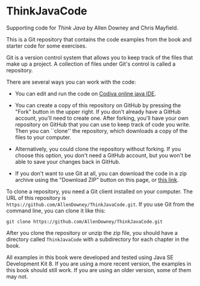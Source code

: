 # ThinkJavaCode
Supporting code for *Think Java* by Allen Downey and Chris Mayfield.

This is a Git repository that contains the code examples from the book and starter code for some exercises.

Git is a version control system that allows you to keep track of the files that make up a project.
A collection of files under Git's control is called a repository.

There are several ways you can work with the code:
*   You can edit and run the code on [Codiva online java IDE](https://www.codiva.io/tutorials/thinkjavacode).

*   You can create a copy of this repository on GitHub by pressing the "Fork" button in the upper right.
If you don't already have a GitHub account, you'll need to create one.
After forking, you'll have your own repository on GitHub that you can use to keep track of code you write.
Then you can ``clone'' the repository, which downloads a copy of the files to your computer.

*   Alternatively, you could clone the repository without forking.
If you choose this option, you don't need a GitHub account, but you won't be able to save your changes back in GitHub.

*   If you don't want to use Git at all, you can download the code in a zip archive using the "Download ZIP" button on this page, or [this link](http://tinyurl.com/ThinkJavaCodeZip).

To clone a repository, you need a Git client installed on your computer.
The URL of this repository is `https://github.com/AllenDowney/ThinkJavaCode.git`.
If you use Git from the command line, you can clone it like this:

    git clone https://github.com/AllenDowney/ThinkJavaCode.git

After you clone the repository or unzip the zip file, you should have a directory called `ThinkJavaCode` with a subdirectory for each chapter in the book.

All examples in this book were developed and tested using Java SE Development Kit 8.
If you are using a more recent version, the examples in this book should still work.
If you are using an older version, some of them may not.
